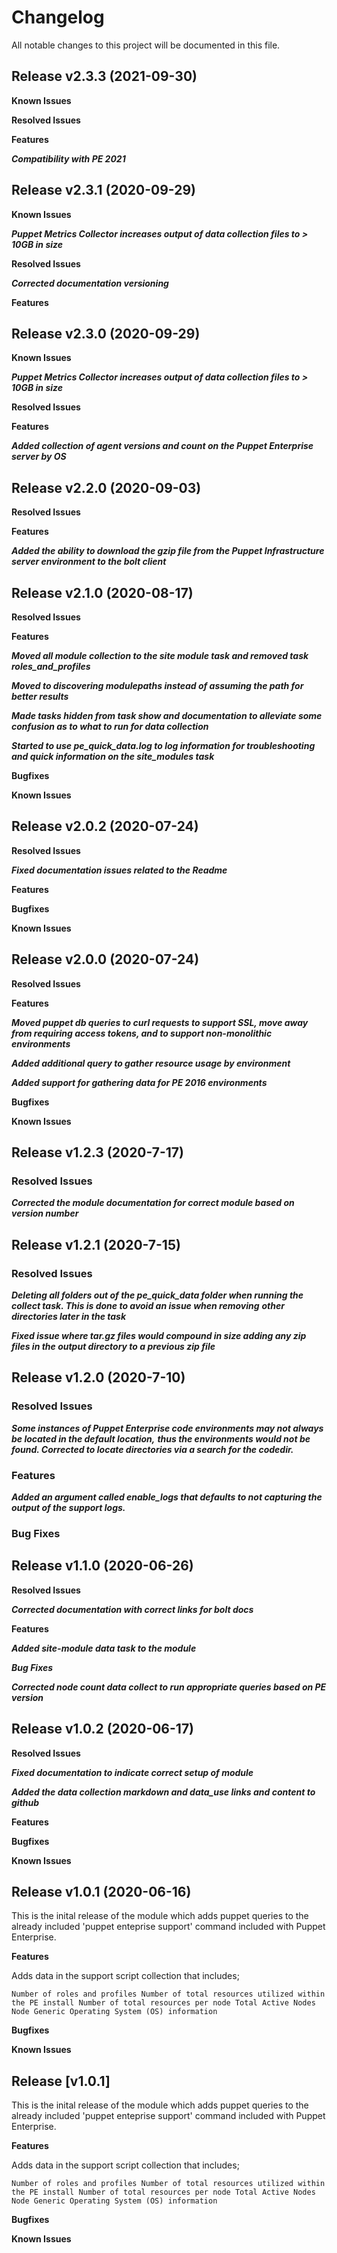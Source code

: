 # Changelog

All notable changes to this project will be documented in this file.

## Release v2.3.3 (2021-09-30)

**Known Issues**

**Resolved Issues**

**Features**

***Compatibility with PE 2021***

## Release v2.3.1 (2020-09-29)

**Known Issues**

***Puppet Metrics Collector increases output of data collection files to > 10GB in size***

**Resolved Issues**

***Corrected documentation versioning***

**Features**

## Release v2.3.0 (2020-09-29)

**Known Issues**

***Puppet Metrics Collector increases output of data collection files to > 10GB in size***

**Resolved Issues**

**Features**

***Added collection of agent versions and count on the Puppet Enterprise server by OS***

## Release v2.2.0 (2020-09-03)

**Resolved Issues**

**Features**

***Added the ability to download the gzip file from the Puppet Infrastructure server environment to the bolt client***

## Release v2.1.0 (2020-08-17)

**Resolved Issues**

**Features**

***Moved all module collection to the site module task and removed task roles_and_profiles***

***Moved to discovering modulepaths instead of assuming the path for better results***

***Made tasks hidden from task show and documentation to alleviate some confusion as to what to run for data collection***

***Started to use pe_quick_data.log to log information for troubleshooting and quick information on the site_modules task***

**Bugfixes**

**Known Issues**

## Release v2.0.2 (2020-07-24)

**Resolved Issues**

***Fixed documentation issues related to the Readme***

**Features**

**Bugfixes**

**Known Issues**

## Release v2.0.0 (2020-07-24)

**Resolved Issues**

**Features**

***Moved puppet db queries to curl requests to support SSL, move away from requiring access tokens, and to support non-monolithic environments***

***Added additional query to gather resource usage by environment***

***Added support for gathering data for PE 2016 environments***

**Bugfixes**

**Known Issues**

## Release v1.2.3 (2020-7-17)

### Resolved Issues

***Corrected the module documentation for correct module based on version number***

## Release v1.2.1 (2020-7-15)

### Resolved Issues

***Deleting all folders out of the pe_quick_data folder when running the collect task.  This is done to avoid an issue when removing***
***other directories later in the task***

***Fixed issue where tar.gz files would compound in size adding any zip files in the output directory to a previous zip file***

## Release v1.2.0 (2020-7-10)

### Resolved Issues

***Some instances of Puppet Enterprise code environments may not always be located in the default location,***
***thus the environments would not be found.   Corrected to locate directories via a search for the codedir.***

### Features

***Added an argument called enable_logs that defaults to not capturing the output of the support logs.***

### Bug Fixes

## Release v1.1.0 (2020-06-26)

**Resolved Issues**

***Corrected documentation with correct links for bolt docs***

**Features**

***Added site-module data task to the module***

***Bug Fixes***

***Corrected node count data collect to run appropriate queries based on PE version***

## Release v1.0.2 (2020-06-17)

**Resolved Issues**

***Fixed documentation to indicate correct setup of module***

***Added the data collection markdown and data_use links and content to github***

**Features**

**Bugfixes**

**Known Issues**

## Release v1.0.1 (2020-06-16)

This is the inital release of the module which adds puppet queries to the already included 'puppet enteprise support' command included with Puppet Enterprise.

**Features**

Adds data in the support script collection that includes;

`Number of roles and profiles
 Number of total resources utilized within the PE install
 Number of total resources per node
 Total Active Nodes
 Node Generic Operating System (OS) information`

**Bugfixes**

**Known Issues**

## Release [v1.0.1]

This is the inital release of the module which adds puppet queries to the already included 'puppet enteprise support' command included with Puppet Enterprise.

**Features**

Adds data in the support script collection that includes;

`Number of roles and profiles
 Number of total resources utilized within the PE install
 Number of total resources per node
 Total Active Nodes
 Node Generic Operating System (OS) information`

**Bugfixes**

**Known Issues**
